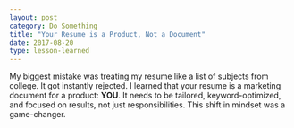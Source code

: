 ```yaml
---
layout: post
category: Do Something
title: "Your Resume is a Product, Not a Document"
date: 2017-08-20
type: lesson-learned
---
```


My biggest mistake was treating my resume like a list of subjects from college. It got instantly rejected. I learned that your resume is a marketing document for a product: **YOU**. It needs to be tailored, keyword-optimized, and focused on results, not just responsibilities. This shift in mindset was a game-changer.